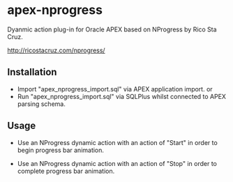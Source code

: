 # apex-nprogress
Dyanmic action plug-in for Oracle APEX based on NProgress by Rico Sta Cruz.

http://ricostacruz.com/nprogress/

## Installation
* Import "apex_nprogress_import.sql" via APEX application import.
 or
* Run "apex_nprogress_import.sql" via SQLPlus whilst connected to APEX parsing schema.
 


## Usage
* Use an NProgress dynamic action with an action of "Start" in order to begin progress bar animation.

* Use an NProgress dynamic action with an action of "Stop" in order to complete progress bar animation.
